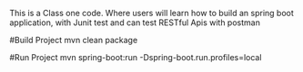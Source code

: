 This is a Class one code. Where users will learn how to build an spring boot application, with Junit test and can test RESTful Apis with postman

#Build Project
mvn clean package

#Run Project
mvn spring-boot:run -Dspring-boot.run.profiles=local